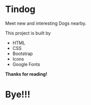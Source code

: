 # Tindog
Meet new and interesting Dogs nearby.

This project is built by
- HTML
- CSS
- Bootstrap
- Icons
- Google Fonts


**Thanks for reading!**

# Bye!!!
